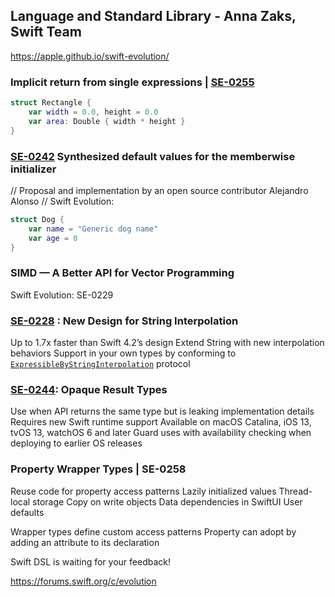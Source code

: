 
## Language and Standard Library - Anna Zaks, Swift Team


https://apple.github.io/swift-evolution/


### Implicit return from single expressions | [SE-0255](https://github.com/apple/swift-evolution/blob/master/proposals/0255-omit-return.md)

```swift
struct Rectangle {
    var width = 0.0, height = 0.0
    var area: Double { width * height }
}
```

### [SE-0242](https://github.com/apple/swift-evolution/blob/master/proposals/0242-default-values-memberwise.md)  Synthesized default values for the memberwise initializer
// Proposal and implementation by an open source contributor Alejandro Alonso
// Swift Evolution:

```swift
struct Dog {
    var name = "Generic dog name"
    var age = 0
}

```

### SIMD — A Better API for Vector Programming
Swift Evolution: SE-0229





### [SE-0228](https://github.com/apple/swift-evolution/blob/master/proposals/0228-fix-expressiblebystringinterpolation.md) : New Design for String Interpolation
Up to 1.7x faster than Swift 4.2’s design Extend String with new interpolation behaviors
Support in your own types by conforming to [`ExpressibleByStringInterpolation`](https://developer.apple.com/documentation/swift/expressiblebystringinterpolation) protocol





### [SE-0244](https://github.com/apple/swift-evolution/blob/master/proposals/0244-opaque-result-types.md): Opaque Result Types


Use when API returns the same type but is leaking implementation details
Requires new Swift runtime support
Available on macOS Catalina, iOS 13, tvOS 13, watchOS 6 and later
Guard uses with availability checking when deploying to earlier OS releases


### Property Wrapper Types | SE-0258

Reuse code for property access patterns
Lazily initialized values Thread-local storage
Copy on write objects
Data dependencies in SwiftUI User defaults




Wrapper types define custom access patterns
Property can adopt by adding an attribute to its declaration



Swift DSL is waiting for your feedback!


https://forums.swift.org/c/evolution